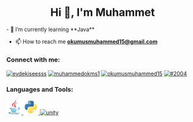 <h1 align="center">Hi 👋, I'm Muhammet</h1>
- 🌱 I’m currently learning **Java**

- 📫 How to reach me **okumusmuhammed15@gmail.com**

<h3 align="left">Connect with me:</h3>
<p align="left">
<a href="https://twitter.com/evdekiseesss" target="blank"><img align="center" src="https://raw.githubusercontent.com/rahuldkjain/github-profile-readme-generator/master/src/images/icons/Social/twitter.svg" alt="evdekiseesss" height="30" width="40" /></a>
<a href="https://instagram.com/muhammedokms1" target="blank"><img align="center" src="https://raw.githubusercontent.com/rahuldkjain/github-profile-readme-generator/master/src/images/icons/Social/instagram.svg" alt="muhammedokms1" height="30" width="40" /></a>
<a href="https://www.hackerrank.com/okumusmuhammed15" target="blank"><img align="center" src="https://raw.githubusercontent.com/rahuldkjain/github-profile-readme-generator/master/src/images/icons/Social/hackerrank.svg" alt="okumusmuhammed15" height="30" width="40" /></a>
<a href="https://discord.gg/2004" target="blank"><img align="center" src="https://raw.githubusercontent.com/rahuldkjain/github-profile-readme-generator/master/src/images/icons/Social/discord.svg" alt="#2004" height="30" width="40" /></a>
</p>

<h3 align="left">Languages and Tools:</h3>
<p align="left"> <a href="https://www.java.com" target="_blank" rel="noreferrer"> <img src="https://raw.githubusercontent.com/devicons/devicon/master/icons/java/java-original.svg" alt="java" width="40" height="40"/> </a> <a href="https://www.python.org" target="_blank" rel="noreferrer"> <img src="https://raw.githubusercontent.com/devicons/devicon/master/icons/python/python-original.svg" alt="python" width="40" height="40"/> </a> <a href="https://unity.com/" target="_blank" rel="noreferrer"> <img src="https://www.vectorlogo.zone/logos/unity3d/unity3d-icon.svg" alt="unity" width="40" height="40"/> </a> </p>
